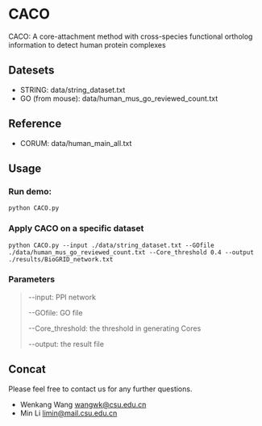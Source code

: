 # CACO

CACO: A core-attachment method with cross-species functional ortholog information to detect human protein complexes

## Datesets

- STRING: data/string_dataset.txt
- GO (from mouse): data/human_mus_go_reviewed_count.txt

## Reference

- CORUM: data/human_main_all.txt

## Usage

### Run demo:
```
python CACO.py
```

### Apply CACO on a specific dataset
```
python CACO.py --input ./data/string_dataset.txt --GOfile ./data/human_mus_go_reviewed_count.txt --Core_threshold 0.4 --output ./results/BioGRID_network.txt
```

### Parameters

> --input: PPI network
>
> --GOfile: GO file
>
> --Core_threshold: the threshold in generating Cores
>
> --output: the result file


## Concat
Please feel free to contact us for any further questions.

- Wenkang Wang wangwk@csu.edu.cn
- Min Li limin@mail.csu.edu.cn
